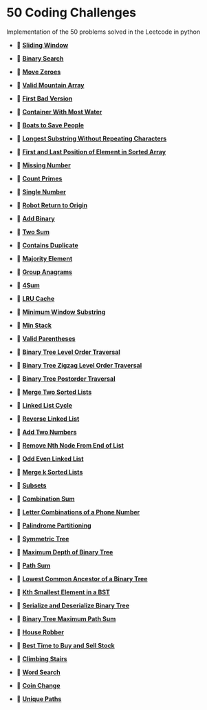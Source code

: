 # **50 Coding Challenges**
Implementation of the 50 problems solved in the Leetcode in python

- 📝 [**Sliding Window**](sliding_window.ipynb)
  
- 📝 [**Binary Search**](binary_search.ipynb)
  
- 📝 [**Move Zeroes**](Move_Zeroes.ipynb)

- 📝 [**Valid Mountain Array**](Valid_Mountain_Array.ipynb)

- 📝 [**First Bad Version**](First_Bad_Version.ipynb)

- 📝 [**Container With Most Water**](Container_With_Most_Water.ipynb)

- 📝 [**Boats to Save People**](Boats_to_Save_People.ipynb)

- 📝 [**Longest Substring Without Repeating Characters**](Longest_Substring_Without_Repeating_Characters.ipynb)

- 📝 [**First and Last Position of Element in Sorted Array**](First_and_Last_Position_of_Element_in_Sorted_Array.ipynb)

- 📝 [**Missing Number**](Missing_Number.ipynb)

- 📝 [**Count Primes**](Count_Primes.ipynb)

- 📝 [**Single Number**](Single_Number.ipynb)

- 📝 [**Robot Return to Origin**](Robot_Return_to_Origin.ipynb)

- 📝 [**Add Binary**](Add_Binary.ipynb)

- 📝 [**Two Sum**](Two_Sum.ipynb)

- 📝 [**Contains Duplicate**](Contains_Duplicate.ipynb)

- 📝 [**Majority Element**](Majority_Element.ipynb)

- 📝 [**Group Anagrams**](Group_Anagrams.ipynb)

- 📝 [**4Sum**](4Sum.ipynb)

- 📝 [**LRU Cache**](LRU_Cache.ipynb)

- 📝 [**Minimum Window Substring**](Minimum_Window_Substring.ipynb)

- 📝 [**Min Stack**](Min_Stack.ipynb)

- 📝 [**Valid Parentheses**](Valid_Parentheses.ipynb)

- 📝 [**Binary Tree Level Order Traversal**](Binary_Tree_Level_Order_Traversal.ipynb)

- 📝 [**Binary Tree Zigzag Level Order Traversal**](Binary_Tree_Zigzag_Level_Order_Traversal.ipynb)

- 📝 [**Binary Tree Postorder Traversal**](Binary_Tree_Postorder_Traversal.ipynb)

- 📝 [**Merge Two Sorted Lists**](Merge_Two_Sorted_Lists.ipynb)

- 📝 [**Linked List Cycle**](Linked_List_Cycle.ipynb)

- 📝 [**Reverse Linked List**](Reverse_Linked_List.ipynb)

- 📝 [**Add Two Numbers**](Add_Two_Numbers.ipynb)

- 📝 [**Remove Nth Node From End of List**](Remove_Nth_Node_From_End_of_List.ipynb)

- 📝 [**Odd Even Linked List**](Odd_Even_Linked_List.ipynb)

- 📝 [**Merge k Sorted Lists**](Merge_k_Sorted_Lists.ipynb)

- 📝 [**Subsets**](Subsets.ipynb)

- 📝 [**Combination Sum**](Combination_Sum.ipynb)

- 📝 [**Letter Combinations of a Phone Number**](Letter_Combinations_of_a_Phone_Number.ipynb)

- 📝 [**Palindrome Partitioning**](Palindrome_Partitioning.ipynb)

- 📝 [**Symmetric Tree**](Symmetric_Tree.ipynb)

- 📝 [**Maximum Depth of Binary Tree**](Maximum_Depth_of_Binary_Tree.ipynb)

- 📝 [**Path Sum**](Path_Sum.ipynb)

- 📝 [**Lowest Common Ancestor of a Binary Tree**](Lowest_Common_Ancestor_of_a_Binary_Tree.ipynb)

- 📝 [**Kth Smallest Element in a BST**](Kth_Smallest_Element_in_a_BST.ipynb)

- 📝 [**Serialize and Deserialize Binary Tree**](Serialize_Deserialize_BTree.ipynb)

- 📝 [**Binary Tree Maximum Path Sum**](Binary_Tree_Maximum_Path_Sum.ipynb)

- 📝 [**House Robber**](House_Robber.ipynb)

- 📝 [**Best Time to Buy and Sell Stock**](Best_Time_to_Buy_and_Sell_Stock.ipynb)

- 📝 [**Climbing Stairs**](Climbing_Stairs.ipynb)

- 📝 [**Word Search**](Word_Search.ipynb)

- 📝 [**Coin Change**](Coin_Change.ipynb)

- 📝 [**Unique Paths**](Unique_Paths.ipynb)







